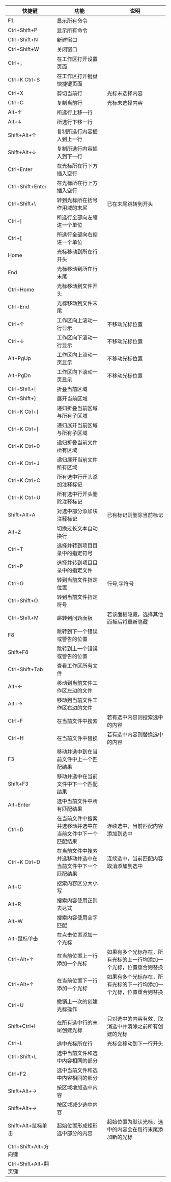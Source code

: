 |快捷键 |功能 |说明 |
|--- |--- |--- |
|F1 |显示所有命令 | |
|Ctrl+Shift+P |显示所有命令 | |
|Ctrl+Shift+N |新建窗口 | |
|Ctrl+Shift+W |关闭窗口 | |
|Ctrl+， |在工作区打开设置页面 | |
|Ctrl+K Ctrl+S |在工作区打开键盘快捷键页面 | |
|Ctrl+X |剪切当前行 |光标未选择内容 |
|Ctrl+C |复制当前行 |光标未选择内容 |
|Alt+↑ |所选行上移一行 | |
|Alt+↓ |所选行下移一行 | |
|Shift+Alt+↑ |复制所选行内容插入到上一行 | |
|Shift+Alt+↓ |复制所选行内容插入到下一行 | |
|Ctrl+Enter |在光标所在行下方插入空行 | |
|Ctrl+Shift+Enter |在光标所在行上方插入空行 | |
|Ctrl+Shift+\\ |转到光标所在括号作用域的末尾 |已在末尾跳转到开头 |
|Ctrl+] |所选行全部向左缩进一个单位 | |
|Ctrl+[ |所选行全部向右缩进一个单位 | |
|Home |光标移动到所在行开头 | |
|End |光标移动到所在行末尾 | |
|Ctrl+Home |光标移动到文件开头 | |
|Ctrl+End |光标移动到文件末尾 | |
|Ctrl+↑ |工作区向上滚动一行显示 |不移动光标位置 |
|Ctrl+↓ |工作区向下滚动一行显示 |不移动光标位置 |
|Alt+PgUp |工作区向上滚动一页显示 |不移动光标位置 |
|Alt+PgDn |工作区向下滚动一页显示 |不移动光标位置 |
|Ctrl+Shift+[ |折叠当前区域 | |
|Ctrl+Shift+] |展开当前区域 | |
|Ctrl+K Ctrl+[ |递归折叠当前区域与所有子区域 | |
|Ctrl+K Ctrl+] |递归展开当前区域与所有子区域 | |
|Ctrl+K Ctrl+0 |递归折叠当前文件所有区域 | |
|Ctrl+K Ctrl+J |递归展开当前文件所有区域 | |
|Ctrl+K Ctrl+C |所有选中行开头添加注释标记 | |
|Ctrl+K Ctrl+U |所有选中行开头删除注释标记 | |
|Shift+Alt+A |对选中部分添加块注释标记 |已有标记则删除当前标记 |
|Alt+Z |切换过长文本自动换行 | |
|Ctrl+T |选择并转到项目目录中的指定符号 | |
|Ctrl+P |选择并转到项目目录中的指定文件 | |
|Ctrl+G |转到当前文件指定位置 |行号,字符号 |
|Ctrl+Shift+O |转到当前文件指定符号 | |
|Ctrl+Shift+M |跳转到问题面板 |若该面板隐藏，选择其他面板后将重新隐藏 |
|F8 |跳转到下一个错误或警告的位置 | |
|Shift+F8 |跳转到上一个错误或警告的位置 | |
|Ctrl+Shift+Tab |查看工作区所有文件 | |
|Alt+← |移动到当前文件工作区左边的文件 | |
|Alt+→ |移动到当前文件工作区右边的文件 | |
|Ctrl+F |在当前文件中搜索 |若有选中内容则搜索选中的内容 |
|Ctrl+H |在当前文件中替换 |若有选中内容则替换选中的内容 |
|F3 |移动并选中到在当前文件中上一个匹配结果 | |
|Shift+F3 |移动并选中在当前文件中下一个匹配结果 | |
|Alt+Enter |选中当前文件中所有匹配结果 | |
|Ctrl+D |在当前文件中搜索并选移动并选中在当前文件中下一个匹配结果 |连续选中，当前匹配内容添加到选中 |
|Ctrl+K Ctrl+D |在当前文件中搜索并选移动并选中在当前文件中下一个匹配结果 |连续选中，当前匹配内容取消添加到选中 |
|Alt+C |搜索内容区分大小写 | |
|Alt+R |搜索内容使用正则表达式 | |
|Alt+W |搜索内容使用全字匹配 | |
|Alt+鼠标单击 |在点击位置添加一个光标 | |
|Ctrl+Alt+↑ |在当前位置上一行添加一个光标 |如果有多个光标存在，所有光标的上一行均添加一个光标，位置重合则替换 |
|Ctrl+Alt+↑ |在当前位置下一行添加一个光标 |如果有多个光标存在，所有光标的下一行均添加一个光标，位置重合则替换 |
|Ctrl+U |撤销上一次的创建光标操作 | |
|Shift+Ctrl+I |在所有选中行的末尾创建光标 |只对选中的内容有效，取消选中并清除之前所有创建的光标 |
|Ctrl+L |选中光标所在行 |光标会移动到下一行开头 |
|Ctrl+Shift+L |选中当前文件和选中内容相同的部分 | |
|Ctrl+F2 |选中当前文件和选中内容相同的部分 | |
|Shift+Alt+→ |按区域增加选中内容 | |
|Shift+Alt+→ |按区域减少选中内容 | |
|Shift+Alt+鼠标单击 |起始位置形成矩形选中部分的内容 |起始位置为默认光标，选中的内容会在每行末尾添加新的光标 |
|Ctrl+Shift+Alt+方向键 | | |
|Ctrl+Shift+Alt+翻页键 | | |
